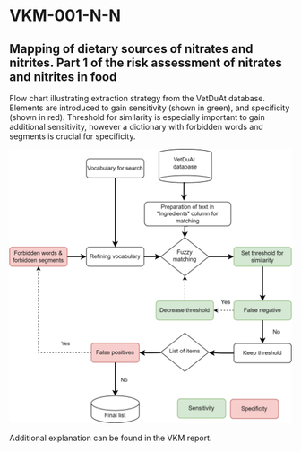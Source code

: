 # VKM-001-N-N

## Mapping of dietary sources of nitrates and nitrites. Part 1 of the risk assessment of nitrates and nitrites in food

Flow chart illustrating extraction strategy from the VetDuAt database. Elements are introduced to gain sensitivity (shown in green), and specificity (shown in red). Threshold for similarity is especially important to gain additional sensitivity, however a dictionary with forbidden words and segments is crucial for specificity. 

![Description of the image](https://raw.githubusercontent.com/bazyliszek/VKM-001-nitrit-nitrate/main/VetDuAt_Fig_2109.jpg)

Additional explanation can be found in the VKM report.
